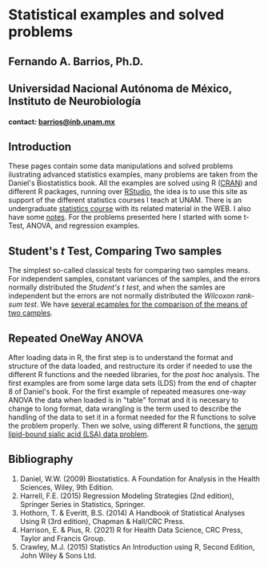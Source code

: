 # Statistical examples and solved problems  
## Fernando A. Barrios, Ph.D.  
## Universidad Nacional Autónoma de México, Instituto de Neurobiología  
#### contact: barrios@inb.unam.mx  

## Introduction  
These pages contain some data manipulations and solved problems ilustrating advanced statistics examples, many problems are taken from the Daniel's Biostatistics 
book. All the examples are solved using R ([CRAN](https://cran.r-project.org/)) and different R packages, running over 
[RStudio](https://rstudio.com/products/rstudio/), the idea is to use this site as support of the different statistics courses I teach at UNAM. There is an undergraduate [statistics course](https://fabarrios.github.io/ProbEstad/) with its related material in the WEB.  I also have some [notes](https://fabarrios.github.io/AdvExamples/Notes/Notes). For the problems presented here I started with some t-Test, ANOVA, and regression examples.  

## Student's *t* Test, Comparing Two samples     
The simplest so-called classical tests for comparing two samples means. For independent samples, constant variances of the samples, and the errors normally distributed the *Student's t test*, and when the samles are independent but the errors are not normally distributed the *Wilcoxon rank-sum test*. We have [several ecamples for the comparison of the means of two camples](https://fabarrios.github.io/AdvExamples/t_testExamples/t_testExamples.html).

## Repeated OneWay ANOVA  
After loading data in R, the first step is to understand the format and structure of the data loaded, and restructure its order if needed to use the 
different R functions and the needed libraries, for the *post hoc* analysis. The first examples are from some large data sets (LDS) from the end 
of chapter 8 of Daniel's book. For the first example of repeated measures one-way ANOVA the data when loaded is in "table" format and it is necesary to change to long format, data wrangling is the term used to describe the handling of the data to set it in a format needed for the R functions to solve the problem properly. Then we solve, using different R functions, the [serum lipid-bound sialic acid (LSA) data problem](https://fabarrios.github.io/AdvExamples/LSAdataWrangling.html).  

## Bibliography  
1. Daniel, W.W. (2009) Biostatistics. A Foundation for Analysis in the Health Sciences, Wiley, 9th Edition.  
2. Harrell, F.E. (2015) Regression Modeling Strategies (2nd edition), Springer Series in Statistics, Springer.  
3. Hothorn, T. & Everitt, B.S. (2014) A Handbook of Statistical Analyses Using R (3rd edition), Chapman & Hall/CRC Press.  
4. Harrison, E. & Pius, R. (2021) R for Health Data Science, CRC Press, Taylor and Francis Group.  
5. Crawley, M.J. (2015) Statistics An Introduction using R, Second Edition, John Wiley & Sons Ltd.  
